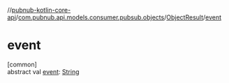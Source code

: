 //[pubnub-kotlin-core-api](../../../index.md)/[com.pubnub.api.models.consumer.pubsub.objects](../index.md)/[ObjectResult](index.md)/[event](event.md)

# event

[common]\
abstract val [event](event.md): [String](https://kotlinlang.org/api/latest/jvm/stdlib/kotlin-stdlib/kotlin/-string/index.html)
